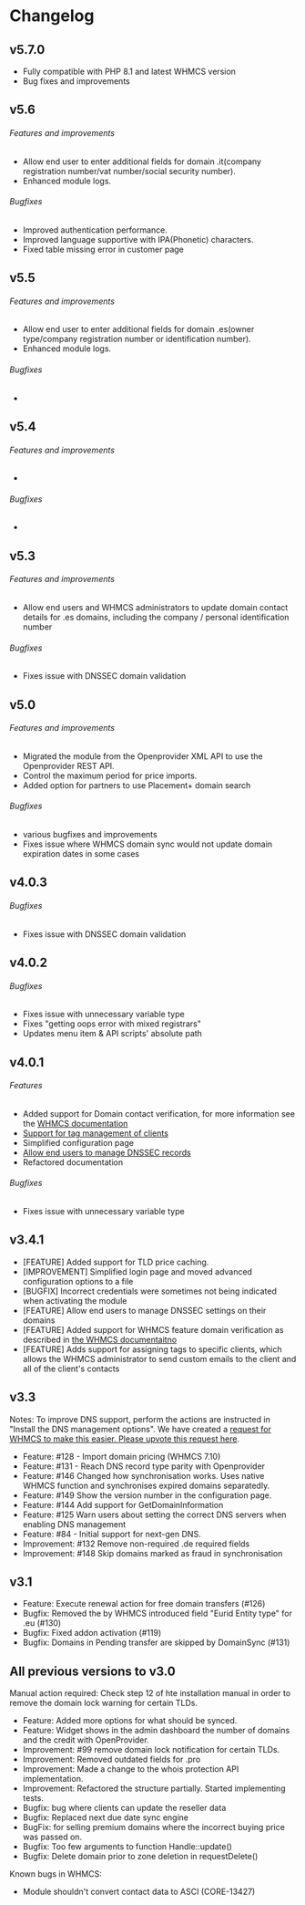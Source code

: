 # Changelog

## v5.7.0
- Fully compatible with PHP 8.1 and latest WHMCS version
- Bug fixes and improvements

## v5.6

###### Features and improvements

- Allow end user to enter additional fields for domain .it(company registration number/vat number/social security number). 
- Enhanced module logs.

###### Bugfixes

- Improved authentication performance.
- Improved language supportive with IPA(Phonetic) characters.
- Fixed table missing error in customer page

## v5.5

###### Features and improvements

- Allow end user to enter additional fields for domain .es(owner type/company registration number or identification number). 
- Enhanced module logs.

###### Bugfixes

- 

## v5.4

###### Features and improvements

- 

###### Bugfixes

- 

## v5.3

###### Features and improvements

- Allow end users and WHMCS administrators to update domain contact  details for .es domains, including the company / personal identification number

###### Bugfixes

- Fixes issue with DNSSEC domain validation

## v5.0

###### Features and improvements

- Migrated the module from the Openprovider XML API to use the Openprovider REST API.
- Control the maximum period for price imports.
- Added option for partners to use Placement+ domain search

###### Bugfixes

- various bugfixes and improvements
- Fixes issue where WHMCS domain sync would not update domain expiration dates in some cases

## v4.0.3

###### Bugfixes

- Fixes issue with DNSSEC domain validation

## v4.0.2

###### Bugfixes

- Fixes issue with unnecessary variable type
- Fixes "getting oops error with mixed registrars"
- Updates menu item & API scripts' absolute path

## v4.0.1

###### Features

- Added support for Domain contact verification, for more information see the [WHMCS documentation](https://docs.whmcs.com/Domain_Contact_Verification)
- [Support for tag management of clients](https://github.com/openprovider/OP-WHMCS7#allow-end-users-to-edit-dnssec-records)
- Simplified configuration page
- [Allow end users to manage DNSSEC records](https://github.com/openprovider/OP-WHMCS7#allow-end-users-to-edit-dnssec-records)
- Refactored documentation

###### Bugfixes

- Fixes issue with unnecessary variable type

## v3.4.1

- [FEATURE] Added support for TLD price caching.
- [IMPROVEMENT] Simplified login page and moved advanced configuration options to a file
- [BUGFIX] Incorrect credentials were sometimes not being indicated when activating the module
- [FEATURE] Allow end users to manage DNSSEC settings on their domains
- [FEATURE] Added support for WHMCS feature domain verification as described in [the WHMCS documentaitno](https://docs.whmcs.com/Domain_Contact_Verification)
- [FEATURE] Adds support for assigning tags to specific clients, which allows the WHMCS administrator to send custom emails to the client and all of the client's contacts

## v3.3
Notes:
To improve DNS support, perform the actions are instructed in "Install the DNS management options". We have created a [request for WHMCS to make this easier. Please upvote this request here](https://requests.whmcs.com/topic/add-support-for-custom-dns-types).

- Feature: #128 - Import domain pricing (WHMCS 7.10)
- Feature: #131 - Reach DNS record type parity with Openprovider
- Feature: #146 Changed how synchronisation works. Uses native WHMCS function and synchronises expired domains separatedly.
- Feature: #149 Show the version number in the configuration page.
- Feature: #144 Add support for GetDomainInformation
- Feature: #125 Warn users about setting the correct DNS servers when enabling DNS management
- Feature: #84 - Initial support for next-gen DNS.
- Improvement: #132 Remove non-required .de required fields
- Improvement: #148 Skip domains marked as fraud in synchronisation

## v3.1

- Feature: Execute renewal action for free domain transfers (#126)
- Bugfix: Removed the by WHMCS introduced field "Eurid Entity type" for .eu (#130)
- Bugfix: Fixed addon activation (#119)
- Bugfix: Domains in Pending transfer are skipped by DomainSync (#131)


## All previous versions to v3.0

Manual action required: Check step 12 of hte installation manual in order to remove the domain lock warning for certain TLDs.

- Feature: Added more options for what should be synced.
- Feature: Widget shows in the admin dashboard the number of domains and the credit with OpenProvider.
- Improvement: #99 remove domain lock notification for certain TLDs.
- Improvement: Removed outdated fields for .pro
- Improvement: Made a change to the whois protection API implementation.
- Improvement: Refactored the structure partially. Started implementing tests.
- Bugfix: bug where clients can update the reseller data
- Bugfix: Replaced next due date sync engine
- BugFix: for selling premium domains where the incorrect buying price was passed on.
- Bugfix: Too few arguments to function Handle::update()
- Bugfix: Delete domain prior to zone deletion in requestDelete()

Known bugs in WHMCS:

- Module shouldn't convert contact data to ASCI (CORE-13427)
